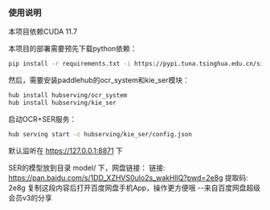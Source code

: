 ### 使用说明

本项目依赖CUDA 11.7

本项目的部署需要预先下载python依赖：
```bash
pip install -r requirements.txt -i https://pypi.tuna.tsinghua.edu.cn/simple
```

然后，需要安装paddlehub的ocr_system和kie_ser模块：
```bash
hub install hubserving/ocr_system
hub install hubserving/kie_ser
```

启动OCR+SER服务：
```bash
hub serving start -c hubserving/kie_ser/config.json
```
默认监听在 https://127.0.0.1:8871 下

SER的模型放到目录 model/ 下，网盘链接：
链接: https://pan.baidu.com/s/1DD_XZHVS0ulo2s_wakHllQ?pwd=2e8g 提取码: 2e8g 复制这段内容后打开百度网盘手机App，操作更方便哦 
--来自百度网盘超级会员v3的分享